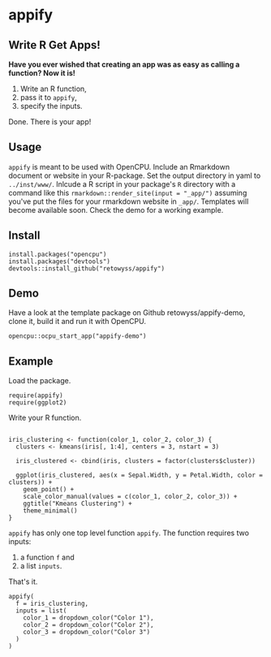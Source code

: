 # appify

## Write R Get Apps!

__Have you ever wished that creating an app was as easy as calling a function? Now it is!__

1. Write an R function, 
2. pass it to `appify`, 
3. specify the inputs. 

Done. There is your app!

## Usage

`appify` is meant to be used with OpenCPU. Include an Rmarkdown document or website in your R-package. Set the output directory in yaml to `../inst/www/`. Inlcude a R script in your package's `R` directory with a command like this `rmarkdown::render_site(input = "_app/")` assuming you've put the files for your rmarkdown website in `_app/`. Templates will become available soon. Check the demo for a working example.

## Install

```
install.packages("opencpu")
install.packages("devtools")
devtools::install_github("retowyss/appify")
```

## Demo

Have a look at the template package on Github retowyss/appify-demo, clone it, build it and run it with OpenCPU.

```
opencpu::ocpu_start_app("appify-demo")
```

## Example

Load the package.

```
require(appify)
require(ggplot2)
```

Write your R function.

```

iris_clustering <- function(color_1, color_2, color_3) {
  clusters <- kmeans(iris[, 1:4], centers = 3, nstart = 3)
  
  iris_clustered <- cbind(iris, clusters = factor(clusters$cluster))
  
  ggplot(iris_clustered, aes(x = Sepal.Width, y = Petal.Width, color = clusters)) +
    geom_point() +
    scale_color_manual(values = c(color_1, color_2, color_3)) +
    ggtitle("Kmeans Clustering") + 
    theme_minimal()
}
```

`appify` has only one top level function `appify`. The function requires two inputs: 

1. a function `f` and 
2. a list `inputs`. 

That's it.

```
appify(
  f = iris_clustering, 
  inputs = list(
    color_1 = dropdown_color("Color 1"),
    color_2 = dropdown_color("Color 2"),
    color_3 = dropdown_color("Color 3")
  )
)
```
